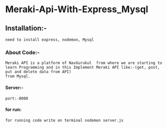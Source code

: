# Meraki-Api-With-Express_Mysql

## Installation:-
```
need to install express, nodemon, Mysql 
```

### About Code:-
```
Meraki API is a platform of NavGurukul  from where we are starting to learn Programming and in this Implement Meraki API like:-(get, post, put and delete data from API) 
from Mysql.
```

#### Server:-
```
port:-8000
```

#### for run:
```
for running code write on terminal nodemon server.js
```
